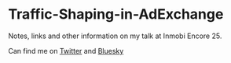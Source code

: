 # Traffic-Shaping-in-AdExchange
Notes, links and other information on my talk at Inmobi Encore 25.

Can find me on [Twitter](https://x.com/sudheerbhat) and [Bluesky](https://bsky.app/profile/sudheerbhat.bsky.social)
